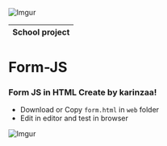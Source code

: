 ![Imgur](http://i.imgur.com/aOVwhuF.jpg)

|School project|
|----|

# Form-JS

### Form JS in HTML Create by karinzaa! </n>

* Download or Copy `form.html` in `web` folder</n>
* Edit in editor and test in browser</n> 

![Imgur](http://i.imgur.com/z9yRvX2.png?1)

